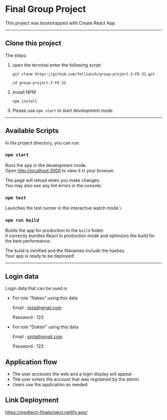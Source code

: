 # Final Group Project

This project was bootstrapped with Create React App

---

## Clone this project

The steps:

1. open the terminal enter the following script

    ```
    git clone https://github.com/fellianik/group-project-2-FE-31.git

    cd group-project-2-FE-31
    ```

2. Install NPM
    ```
    npm install
    ```
3. Please use `npm start` to start development mode

---

## Available Scripts

In the project directory, you can run:

### `npm start`

Runs the app in the development mode.\
Open [http://localhost:3000](http://localhost:3000) to view it in your browser.

The page will reload when you make changes.\
You may also see any lint errors in the console.

### `npm test`

Launches the test runner in the interactive watch mode.\

### `npm run build`

Builds the app for production to the `build` folder.\
It correctly bundles React in production mode and optimizes the build for the best performance.

The build is minified and the filenames include the hashes.\
Your app is ready to be deployed!

---

## Login data

Login data that can be used is

-   For role "Nakes" using this data

    Email : reza@gmail.com

    Password : 123

-   For role "Dokter" using this data

    Email : sinta@gmail.com

    Password : 123

## Application flow

-   The user accesses the web and a login display will appear
-   The user enters the account that was registered by the admin
-   Users use the application as needed

## Link Deployment

https://medtech-finalproject.netlify.app/
